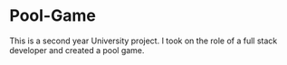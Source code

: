 # Pool-Game
This is a second year University project. I took on the role of a full stack developer and created a pool game.
